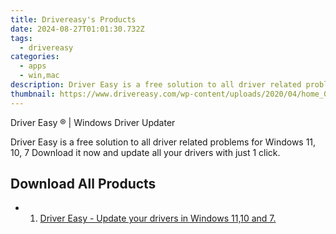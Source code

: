 ```yaml
---
title: Drivereasy's Products
date: 2024-08-27T01:01:30.732Z
tags: 
  - drivereasy
categories: 
  - apps
  - win,mac
description: Driver Easy is a free solution to all driver related problems for Windows 11, 10, 7 Download it now and update all your drivers with just 1 click.
thumbnail: https://www.drivereasy.com/wp-content/uploads/2020/04/home_03.jpg
---
```


Driver Easy ® | Windows Driver Updater

Driver Easy is a free solution to all driver related problems for Windows 11, 10, 7 Download it now and update all your drivers with just 1 click.

## Download All Products

- 1. [Driver Easy - Update your drivers in Windows 11,10 and 7.](https://tools.techidaily.com/drivereasy/download/)


